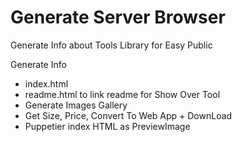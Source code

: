# Generate Server Browser
 Generate Info about Tools Library for Easy Public 

Generate Info
- index.html
- readme.html to link readme for Show Over Tool
- Generate Images Gallery
- Get Size, Price, Convert To Web App + DownLoad
- Puppetier index HTML as PreviewImage
